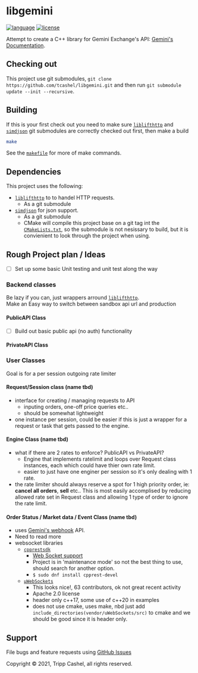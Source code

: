 # libgemini

[![language][badge.language]][language]
[![license][badge.license]][license]

Attempt to create a C++ library for Gemini Exchange's API: [Gemini's Documentation](https://docs.gemini.com/rest-api/).

## Checking out

This project use git submodules, `git clone https://github.com/tcashel/libgemini.git` and then run `git submodule update --init --recursive`.

## Building

If this is your first check out you need to make sure [`liblifthttp`][liblifthttp] and [`simdjson`][simdjson] git submodules are correctly checked out first, then make a build

```bash
make
```

See the [`makefile`](/makefile) for more of make commands.

## Dependencies

This project uses the following:
- [`liblifthttp`][liblifthttp] to to handel HTTP requests.
  - As a git submodule
- [`simdjson`][simdjson] for json support.
  - As a git submodule 
  - CMake will compile this project base on a git tag int the [`CMakeLists.txt`](/CMakeLists.txt), so the submodule is not nesissary to build, but it is convienient to look through the project when using.

## Rough Project plan / Ideas

- [ ] Set up some basic Unit testing and unit test along the way

### Backend classes

Be lazy if you can, just wrappers arround [`liblifthttp`][liblifthttp].  
Make an Easy way to switch between sandbox api url and production

#### PublicAPI Class

  - [ ] Build out basic public api (no auth) functionality

#### PrivateAPI Class

### User Classes

Goal is for a per session outgoing rate limiter

#### Request/Session class (name tbd)

- interface for creating / managing requests to API
  - inputing orders, one-off price queries etc..
  - should be somewhat lightweight
- one instance per session, could be easier if this is just a wrapper for a request or task that gets passed to the engine.

#### Engine Class (name tbd)

- what if there are 2 rates to enforce? PublicAPI vs PrivateAPI? 
  - Engine that implements ratelimit and loops over Request class instances, each which could have thier own rate limit.
  - easier to just have one enginer per session so it's only dealing with 1 rate.
- the rate limiter should always reserve a spot for 1 high priority order, ie: **cancel all orders**, **sell** etc.. This is most easily accomplised by reducing allowed rate set in Request class and allowing 1 type of order to ignore the rate limit.

#### Order Status / Market data / Event Class (name tbd)
- uses [Gemini's webhook](https://docs.gemini.com/websocket-api/#two-factor-authentication) API. 
- Need to read more
- websocket libraries
  - [`cpprestsdk`](https://github.com/microsoft/cpprestsdk)
    - [Web Socket support](https://github.com/microsoft/cpprestsdk/wiki/Web-Socket)
    - Project is in 'maintenance mode' so not the best thing to use, should search for  another option.
    - `$ sudo dnf install cpprest-devel`
  - [`µWebSockets`](https://github.com/uNetworking/uWebSockets)
    - This looks nice!, 63 contributors, ok not great recent activity
    - Apache 2.0 license
    - header only c++17, some use of c++20 in examples
    - does not use cmake, uses make, nbd just add `include_directories(vendor/uWebSockets/src)` to cmake and we should be good since it is header only.

## Support

File bugs and feature requests using [GitHub Issues](https://github.com/tcashel/libgemini/issues)

Copyright © 2021, Tripp Cashel, all rights reserved.

[badge.language]: https://img.shields.io/badge/language-C%2B%2B17-yellow.svg
[badge.license]: https://img.shields.io/badge/license-Apache--2.0-blue

[language]: https://en.wikipedia.org/wiki/C%2B%2B17
[license]: https://en.wikipedia.org/wiki/Apache_License
[liblifthttp]: https://github.com/jbaldwin/liblifthttp
[simdjson]: https://github.com/simdjson/simdjson